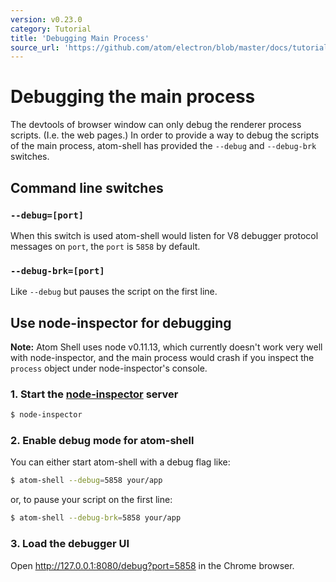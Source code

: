 ```yaml
---
version: v0.23.0
category: Tutorial
title: 'Debugging Main Process'
source_url: 'https://github.com/atom/electron/blob/master/docs/tutorial/debugging-main-process.md'
---
```


# Debugging the main process

The devtools of browser window can only debug the renderer process scripts.
(I.e. the web pages.) In order to provide a way to debug the scripts of
the main process, atom-shell has provided the `--debug` and `--debug-brk`
switches.

## Command line switches

### `--debug=[port]`

When this switch is used atom-shell would listen for V8 debugger protocol
messages on `port`, the `port` is `5858` by default.

### `--debug-brk=[port]`

Like `--debug` but pauses the script on the first line.

## Use node-inspector for debugging

__Note:__ Atom Shell uses node v0.11.13, which currently doesn't work very well
with node-inspector, and the main process would crash if you inspect the
`process` object under node-inspector's console.

### 1. Start the [node-inspector][node-inspector] server

```bash
$ node-inspector
```

### 2. Enable debug mode for atom-shell

You can either start atom-shell with a debug flag like:

```bash
$ atom-shell --debug=5858 your/app
```

or, to pause your script on the first line:

```bash
$ atom-shell --debug-brk=5858 your/app
```

### 3. Load the debugger UI

Open http://127.0.0.1:8080/debug?port=5858 in the Chrome browser.

[node-inspector]: https://github.com/node-inspector/node-inspector

